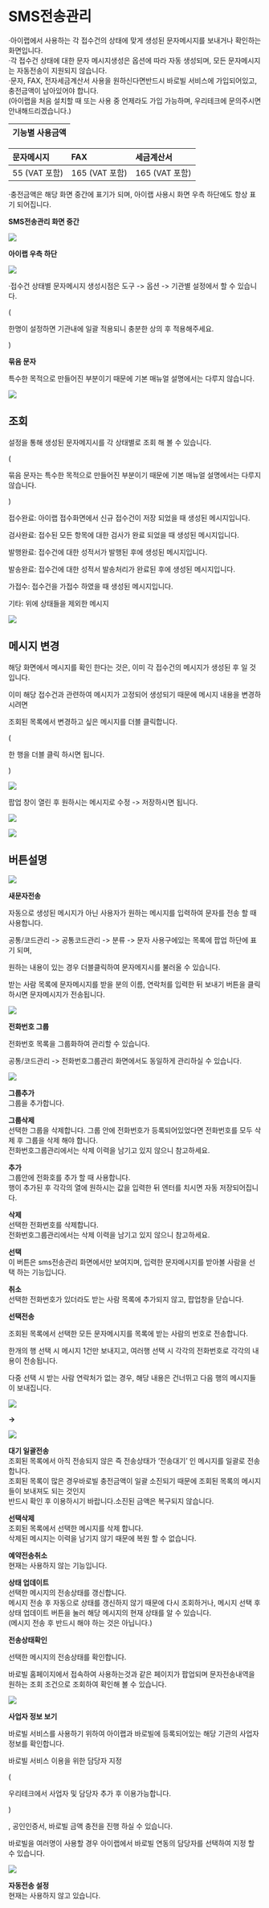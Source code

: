 # SMS전송관리

·아이랩에서 사용하는 각 접수건의 상태에 맞게 생성된 문자메시지를 보내거나 확인하는 화면입니다.  
·각 접수건 상태에 대한 문자 메시지생성은 옵션에 따라 자동 생성되며, 모든 문자메시지는 자동전송이 지원되지 않습니다.  
·문자, FAX, 전자세금계산서 사용을 원하신다면반드시 바로빌 서비스에 가입되어있고, 충전금액이 남아있어야 합니다.  
\(아이랩을 처음 설치할 때 또는 사용 중 언제라도 가입 가능하며, 우리테크에 문의주시면 안내해드리겠습니다.\)

| 기능별 사용금액 |
| :---: |


| 문자메시지 | FAX | 세금계산서 |
| :--- | :--- | :--- |
| 55 \(VAT 포함\) | 165 \(VAT 포함\) | 165 \(VAT 포함\) |

·충전금액은 해당 화면 중간에 표기가 되며, 아이랩 사용시 화면 우측 하단에도 항상 표기 되어집니다.

**SMS전송관리 화면 중간**

![](../.gitbook/assets/sms-35%20%281%29.png)

**아이랩 우측 하단**

![](../.gitbook/assets/sms-36%20%281%29.png)

·접수건 상태별 문자메시지 생성시점은 도구 -&gt; 옵션 -&gt; 기관별 설정에서 할 수 있습니다.

\(

한명이 설정하면 기관내에 일괄 적용되니 충분한 상의 후 적용해주세요.

\)

**묶음 문자**

특수한 목적으로 만들어진 부분이기 때문에 기본 매뉴얼 설명에서는 다루지 않습니다.

![](../.gitbook/assets/sms-37%20%281%29.png)

## 조회

설정을 통해 생성된 문자메지시를 각 상태별로 조회 해 볼 수 있습니다.

\(

묶음 문자는 특수한 목적으로 만들어진 부분이기 때문에 기본 매뉴얼 설명에서는 다루지 않습니다.

\)

접수완료: 아이랩 접수화면에서 신규 접수건이 저장 되었을 때 생성된 메시지입니다.

검사완료: 접수된 모든 항목에 대한 검사가 완료 되었을 때 생성된 메시지입니다.

발행완료: 접수건에 대한 성적서가 발행된 후에 생성된 메시지입니다.

발송완료: 접수건에 대한 성적서 발송처리가 완료된 후에 생성된 메시지입니다.

가접수: 접수건을 가접수 하였을 때 생성된 메시지입니다.

기타: 위에 상태들을 제외한 메시지

![](../.gitbook/assets/sms-38%20%281%29.png)

## 메시지 변경

해당 화면에서 메시지를 확인 한다는 것은, 이미 각 접수건의 메시지가 생성된 후 일 것입니다.

이미 해당 접수건과 관련하여 메시지가 고정되어 생성되기 때문에 메시지 내용을 변경하시려면

조회된 목록에서 변경하고 싶은 메시지를 더블 클릭합니다.

\(

한 행을 더블 클릭 하시면 됩니다.

\)

![](../.gitbook/assets/39%20%281%29.png)

팝업 창이 열린 후 원하시는 메시지로 수정 -&gt; 저장하시면 됩니다.

![](../.gitbook/assets/40.png)

![](../.gitbook/assets/41%20%282%29.png)

## 버튼설명

![](../.gitbook/assets/sms-42%20%281%29.png)

**새문자전송**

 자동으로 생성된 메시지가 아닌 사용자가 원하는 메시지를 입력하여 문자를 전송 할 때 사용합니다.

공통/코드관리 -&gt; 공통코드관리 -&gt; 분류 -&gt; 문자 사용구에있는 목록에 팝업 하단에 표기 되며,

원하는 내용이 있는 경우 더블클릭하여 문자메지시를 불러올 수 있습니다.

받는 사람 목록에 문자메시지를 받을 분의 이름, 연락처를 입력한 뒤 보내기 버튼을 클릭하시면 문자메시지가 전송됩니다.

![](../.gitbook/assets/sms-43%20%281%29.png)

**전화번호 그룹**

전화번호 목록을 그룹화하여 관리할 수 있습니다.

공통/코드관리 -&gt; 전화번호그룹관리 화면에서도 동일하게 관리하실 수 있습니다.

![](../.gitbook/assets/sms-44.png)

**그룹추가**  
그룹을 추가합니다.

**그룹삭제**  
선택한 그룹을 삭제합니다. 그룹 안에 전화번호가 등록되어있었다면 전화번호를 모두 삭제 후 그룹을 삭제 해야 합니다.  
전화번호그룹관리에서는 삭제 이력을 남기고 있지 않으니 참고하세요.

**추가**  
그룹안에 전화호를 추가 할 때 사용합니다.  
행이 추가된 후 각각의 열에 원하시는 값을 입력한 뒤 엔터를 치시면 자동 저장되어집니다.

**삭제**  
선택한 전화번호를 삭제합니다.  
전화번호그룹관리에서는 삭제 이력을 남기고 있지 않으니 참고하세요.

**선택**  
이 버튼은 sms전송관리 화면에서만 보여지며, 입력한 문자메시지를 받아볼 사람을 선택 하는 기능입니다.

**취소**  
선택한 전화번호가 있더라도 받는 사람 목록에 추가되지 않고, 팝업창을 닫습니다.

**선택전송**

조회된 목록에서 선택한 모든 문자메시지를 목록에 받는 사람의 번호로 전송합니다.

한개의 행 선택 시 메시지 1건만 보내지고, 여러행 선택 시 각각의 전화번호로 각각의 내용이 전송됩니다.

다중 선택 시 받는 사람 연락처가 없는 경우, 해당 내용은 건너뛰고 다음 행의 메시지들이 보내집니다.

![](../.gitbook/assets/sms-45%20%281%29.png)

**-&gt;**

![](../.gitbook/assets/46%20%283%29.png)

**대기 일괄전송**  
조회된 목록에서 아직 전송되지 않은 즉 전송상태가 ‘전송대기’ 인 메시지를 일괄로 전송합니다.  
조회된 목록이 많은 경우바로빌 충전금액이 일괄 소진되기 때문에 조회된 목록의 메시지들이 보내져도 되는 것인지  
반드시 확인 후 이용하시기 바랍니다.소진된 금액은 복구되지 않습니다.

**선택삭제**  
조회된 목록에서 선택한 메시지를 삭제 합니다.  
삭제된 메시지는 이력을 남기지 않기 때문에 복원 할 수 없습니다.

**예약전송취소**  
현재는 사용하지 않는 기능입니다.

**상태 업데이트**  
선택한 메시지의 전송상태를 갱신합니다.  
메시지 전송 후 자동으로 상태를 갱신하지 않기 때문에 다시 조회하거나, 메시지 선택 후 상태 업데이트 버튼을 눌러 해당 메시지의 현재 상태를 알 수 있습니다.  
\(메시지 전송 후 반드시 해야 하는 것은 아닙니다.\)

**전송상태확인**

선택한 메시지의 전송상태를 확인합니다.

바로빌 홈페이지에서 접속하여 사용하는것과 같은 페이지가 팝업되며 문자전송내역을 원하는 조회 조건으로 조회하여 확인해 볼 수 있습니다.

![](../.gitbook/assets/sms-47%20%281%29.png)

**사업자 정보 보기**

바로빌 서비스를 사용하기 위하여 아이랩과 바로빌에 등록되어있는 해당 기관의 사업자 정보를 확인합니다.

바로빌 서비스 이용을 위한 담당자 지정

\(

우리테크에서 사업자 및 담당자 추가 후 이용가능합니다.

\)

, 공인인증서, 바로빌 금액 충전을 진행 하실 수 있습니다.

바로빌을 여러명이 사용할 경우 아이랩에서 바로빌 연동의 담당자를 선택하여 지정 할 수 있습니다.

![](../.gitbook/assets/sms-48.png)

**자동전송 설정**  
현재는 사용하지 않고 있습니다.

